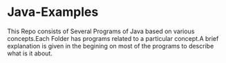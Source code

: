 # Java-Examples
This Repo consists of Several Programs of Java based on various concepts.Each Folder has programs related to a particular 
concept.A brief explanation is given in the begining on most of the programs to describe what is it about.
